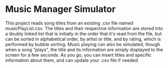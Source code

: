 # Music Manager Simulator


This project reads song titles from an existing .csv file named musicPlayList.csv. The titles and their respective information are stored into a doubly linked list that is initially in the order that it's read from the file, but can be sorted in alphabetical order, by artist or title, and by rating, which is performed by bubble sorting. Music playing can also be simulated, though when a song "plays", the title and its information are simply displayed to the screen for a few seconds. As you go, you can insert titles and specific information about them, and can update your .csv file if needed.
